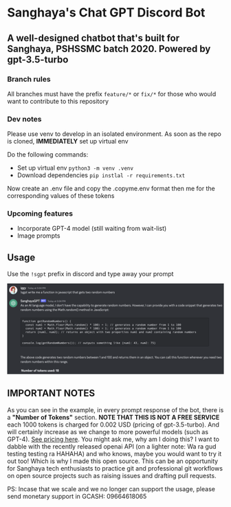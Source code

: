 # Sanghaya's Chat GPT Discord Bot

## A well-designed chatbot that's built for Sanghaya, PSHSSMC batch 2020. Powered by gpt-3.5-turbo

### Branch rules

All branches must have the prefix `feature/*` or `fix/*` for those who would want to contribute to this repository

### Dev notes

Please use venv to develop in an isolated environment.
As soon as the repo is cloned, **IMMEDIATELY** set up virtual env

Do the following commands:

* Set up virtual env `python3 -m venv .venv`
* Download dependencies `pip instlal -r requirements.txt`

Now create an .env file and copy the .copyme.env format then me for the corresponding values of these tokens

### Upcoming features

* Incorporate GPT-4 model (still waiting from wait-list)
* Image prompts

## Usage

Use the `!sgpt` prefix in discord and type away your prompt

![An example](assets/example.png)

## IMPORTANT NOTES

As you can see in the example, in every prompt response of the bot, there is a **"Number of Tokens"** section.
**NOTE THAT THIS IS NOT A FREE SERVICE** each 1000 tokens is charged for 0.002 USD (pricing of gpt-3.5-turbo).
And will certainly increase as we change to more powerful models (such as
GPT-4). [See pricing here](https://openai.com/pricing).
You might ask me, why am I doing this? I want to dabble with the recently released openai API (on a lighter note: Wa ra
gud testing testing ra HAHAHA)
and who knows, maybe you would want to try it out too! Which is why I made this open source. This can be an opportunity
for Sanghaya tech enthusiasts to practice git and professional git workflows on open source projects such as raising
issues and
drafting pull
requests.

PS: Incase that we scale and we no longer can support the usage, please send monetary support in GCASH: 09664618065
